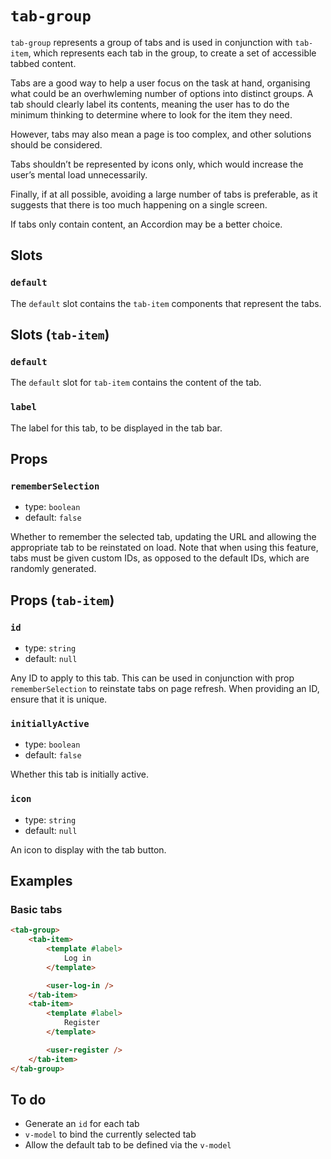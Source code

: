 # `tab-group`

`tab-group` represents a group of tabs and is used in conjunction with `tab-item`, which represents each tab in the group, to create a set of accessible tabbed content.

Tabs are a good way to help a user focus on the task at hand, organising what could be an overhwleming number of options into distinct groups. A tab should clearly label its contents, meaning the user has to do the minimum thinking to determine where to look for the item they need.

However, tabs may also mean a page is too complex, and other solutions should be considered.

Tabs shouldn’t be represented by icons only, which would increase the user’s mental load unnecessarily.

Finally, if at all possible, avoiding a large number of tabs is preferable, as it suggests that there is too much happening on a single screen.

If tabs only contain content, an Accordion may be a better choice.

## Slots

### `default`

The `default` slot contains the `tab-item` components that represent the tabs.

## Slots (`tab-item`)

### `default`

The `default` slot for `tab-item` contains the content of the tab.

### `label`

The label for this tab, to be displayed in the tab bar.

## Props

### `rememberSelection`

- type: `boolean`
- default: `false`

Whether to remember the selected tab, updating the URL and allowing the appropriate tab to be reinstated on load. Note that when using this feature, tabs must be given custom IDs, as opposed to the default IDs, which are randomly generated.

## Props (`tab-item`)

### `id`

- type: `string`
- default: `null`

Any ID to apply to this tab. This can be used in conjunction with prop `rememberSelection` to reinstate tabs on page refresh. When providing an ID, ensure that it is unique.

### `initiallyActive`

- type: `boolean`
- default: `false`

Whether this tab is initially active.

### `icon`

- type: `string`
- default: `null`

An icon to display with the tab button.

## Examples

### Basic tabs

```html
<tab-group>
	<tab-item>
		<template #label>
			Log in
		</template>

		<user-log-in />
	</tab-item>
	<tab-item>
		<template #label>
			Register
		</template>

		<user-register />
	</tab-item>
</tab-group>
```

## To do

- Generate an `id` for each tab
- `v-model` to bind the currently selected tab
- Allow the default tab to be defined via the `v-model`
